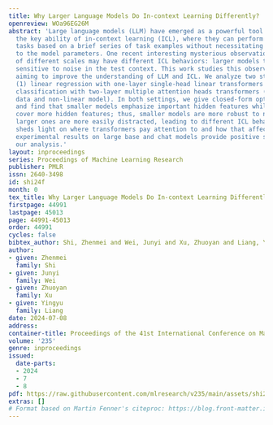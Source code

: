 ```yaml
---
title: Why Larger Language Models Do In-context Learning Differently?
openreview: WOa96EG26M
abstract: 'Large language models (LLM) have emerged as a powerful tool for AI, with
  the key ability of in-context learning (ICL), where they can perform well on unseen
  tasks based on a brief series of task examples without necessitating any adjustments
  to the model parameters. One recent interesting mysterious observation is that models
  of different scales may have different ICL behaviors: larger models tend to be more
  sensitive to noise in the test context. This work studies this observation theoretically
  aiming to improve the understanding of LLM and ICL. We analyze two stylized settings:
  (1) linear regression with one-layer single-head linear transformers and (2) parity
  classification with two-layer multiple attention heads transformers (non-linear
  data and non-linear model). In both settings, we give closed-form optimal solutions
  and find that smaller models emphasize important hidden features while larger ones
  cover more hidden features; thus, smaller models are more robust to noise while
  larger ones are more easily distracted, leading to different ICL behaviors. This
  sheds light on where transformers pay attention to and how that affects ICL. Preliminary
  experimental results on large base and chat models provide positive support for
  our analysis.'
layout: inproceedings
series: Proceedings of Machine Learning Research
publisher: PMLR
issn: 2640-3498
id: shi24f
month: 0
tex_title: Why Larger Language Models Do In-context Learning Differently?
firstpage: 44991
lastpage: 45013
page: 44991-45013
order: 44991
cycles: false
bibtex_author: Shi, Zhenmei and Wei, Junyi and Xu, Zhuoyan and Liang, Yingyu
author:
- given: Zhenmei
  family: Shi
- given: Junyi
  family: Wei
- given: Zhuoyan
  family: Xu
- given: Yingyu
  family: Liang
date: 2024-07-08
address:
container-title: Proceedings of the 41st International Conference on Machine Learning
volume: '235'
genre: inproceedings
issued:
  date-parts:
  - 2024
  - 7
  - 8
pdf: https://raw.githubusercontent.com/mlresearch/v235/main/assets/shi24f/shi24f.pdf
extras: []
# Format based on Martin Fenner's citeproc: https://blog.front-matter.io/posts/citeproc-yaml-for-bibliographies/
---
```

